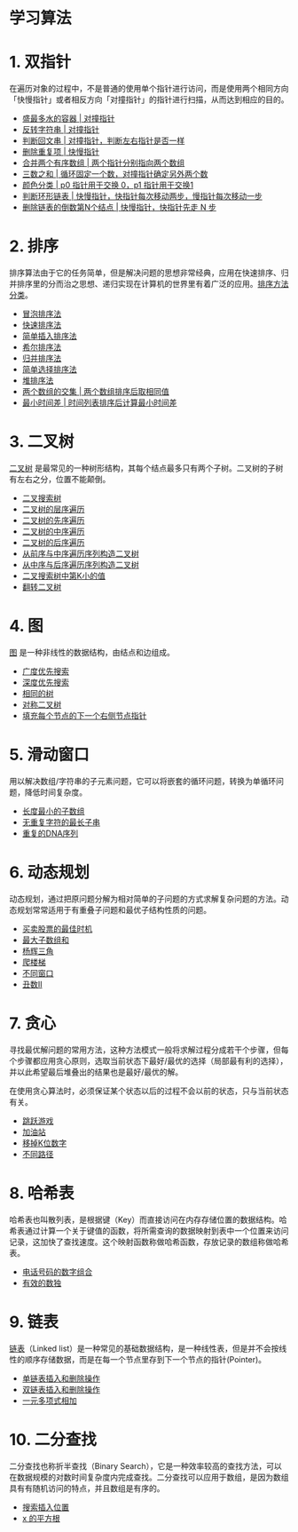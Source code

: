 # 学习算法

# 1. 双指针

在遍历对象的过程中，不是普通的使用单个指针进行访问，而是使用两个相同方向 「快慢指针」或者相反方向「对撞指针」的指针进行扫描，从而达到相应的目的。

- [盛最多水的容器 | 对撞指针](./note/盛最多水的容器.md)
- [反转字符串 | 对撞指针](./note/反转字符串.md)
- [判断回文串 | 对撞指针，判断左右指针是否一样](./note/判断回文串.md)
- [删除重复项 | 快慢指针](./note/删除重复项.md)
- [合并两个有序数组 | 两个指针分别指向两个数组](./note/合并两个有序数组.md)
- [三数之和 | 循环固定一个数，对撞指针确定另外两个数](./note/三数之和.md)
- [颜色分类 | p0 指针用于交换 0，p1 指针用于交换1 ](./note/颜色分类.md)
- [判断环形链表 | 快慢指针，快指针每次移动两步，慢指针每次移动一步](./note/判断环形链表.md)
- [删除链表的倒数第N个结点 | 快慢指针，快指针先走 N 步](./note/删除链表的倒是第N个结点.md)

# 2. 排序

排序算法由于它的任务简单，但是解决问题的思想非常经典，应用在快速排序、归并排序里的分而治之思想、递归实现在计算机的世界里有着广泛的应用。[排序方法分类](https://www.cnblogs.com/onepixel/p/7674659.html)。

- [冒泡排序法](./note/冒泡排序.md)
- [快速排序法](./note/快速排序.md)
- [简单插入排序法](./note/简单插入排序.md)
- [希尔排序法](./note/希尔排序.md)
- [归并排序法](./note/归并排序.md)
- [简单选择排序法](./note/简单选择排序.md)
- [堆排序法](./note/堆排序.md)
- [两个数组的交集 | 两个数组排序后取相同值](./note/两个数组的交集.md)
- [最小时间差 | 时间列表排序后计算最小时间差](./note/最小时间差.md)

# 3. 二叉树

[二叉树](https://zh.wikipedia.org/wiki/%E4%BA%8C%E5%8F%89%E6%A0%91) 是最常见的一种树形结构，其每个结点最多只有两个子树。二叉树的子树有左右之分，位置不能颠倒。

- [二叉搜索树](./note/二叉搜索树实现.md)
- [二叉树的层序遍历](./note/二叉树的层序遍历.md)
- [二叉树的先序遍历](./note/二叉树的先序遍历.md)
- [二叉树的中序遍历](./note/二叉树的中序遍历.md)
- [二叉树的后序遍历](./note/二叉树的后序遍历.md)
- [从前序与中序遍历序列构造二叉树](./note/从前序与中序遍历序列构造二叉树.md)
- [从中序与后序遍历序列构造二叉树](./note/从中序与后序遍历序列构造二叉树.md)
- [二叉搜索树中第K小的值](./note/二叉搜索树中第K小的值.md)
- [翻转二叉树](./note/翻转二叉树.md)

# 4. 图

[图](https://zh.wikipedia.org/wiki/%E5%9B%BE_(%E6%95%B0%E6%8D%AE%E7%BB%93%E6%9E%84)) 是一种非线性的数据结构，由结点和边组成。

- [广度优先搜索](./note/广度优先搜索.md)
- [深度优先搜索](./note/深度优先搜索.md)
- [相同的树](./note/相同的树.md)
- [对称二叉树](./note/对称二叉树.md)
- [填充每个节点的下一个右侧节点指针](./note/下一个右侧结点.md)

# 5. 滑动窗口

用以解决数组/字符串的子元素问题，它可以将嵌套的循环问题，转换为单循环问题，降低时间复杂度。

- [长度最小的子数组](./note/长度最小的子数组.md)
- [无重复字符的最长子串](./note/无重复最长子串.md)
- [重复的DNA序列](./note/重复的DNA序列.md)

# 6. 动态规划

动态规划，通过把原问题分解为相对简单的子问题的方式求解复杂问题的方法。动态规划常常适用于有重叠子问题和最优子结构性质的问题。

- [买卖股票的最佳时机](./note/买卖股票的最佳时期.md)
- [最大子数组和](./note/最大子数组和.md)
- [杨辉三角](./note/杨辉三角.md)
- [爬楼梯](./note/爬楼梯.md)
- [不同窗口](./note/不同路径.md)
- [丑数Ⅱ](./note/丑数Ⅱ.md)

# 7. 贪心

寻找最优解问题的常用方法，这种方法模式一般将求解过程分成若干个步骤，但每个步骤都应用贪心原则，选取当前状态下最好/最优的选择（局部最有利的选择），并以此希望最后堆叠出的结果也是最好/最优的解。

在使用贪心算法时，必须保证某个状态以后的过程不会以前的状态，只与当前状态有关。

- [跳跃游戏](./note/跳跃游戏.md)
- [加油站](./note/加油站.md)
- [移掉K位数字](./note/移掉K位数字.md)
- [不同路径](./note/不同路径.md)

# 8. 哈希表

哈希表也叫散列表，是根据键（Key）而直接访问在内存存储位置的数据结构。哈希表通过计算一个关于键值的函数，将所需查询的数据映射到表中一个位置来访问记录，这加快了查找速度。这个映射函数称做哈希函数，存放记录的数组称做哈希表。

- [电话号码的数字组合](./note/电话号码的数字组合.md)
- [有效的数独](./note/有效的数独.md)

# 9. 链表

[链表](https://zh.wikipedia.org/wiki/%E9%93%BE%E8%A1%A8)（Linked list）是一种常见的基础数据结构，是一种线性表，但是并不会按线性的顺序存储数据，而是在每一个节点里存到下一个节点的指针(Pointer)。

- [单链表插入和删除操作](./note/单链表.md)
- [双链表插入和删除操作](./note/双链表.md)
- [一元多项式相加](./note/一元多项式相加.md)

# 10. 二分查找

二分查找也称折半查找（Binary Search），它是一种效率较高的查找方法，可以在数据规模的对数时间复杂度内完成查找。二分查找可以应用于数组，是因为数组具有有随机访问的特点，并且数组是有序的。

- [搜索插入位置](./note/搜索插入位置.md)
- [x 的平方根](./note/x的平方根.md)